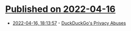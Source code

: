 # [Published on 2022-04-16](index.md)

* [2022-04-16, 18:13:57](https://news.ycombinator.com/item?id=31054646) - [DuckDuckGo's Privacy Abuses](https://lemmy.ml/post/31321)
